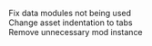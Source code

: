 Fix data modules not being used  
Change asset indentation to tabs  
Remove unnecessary mod instance  
